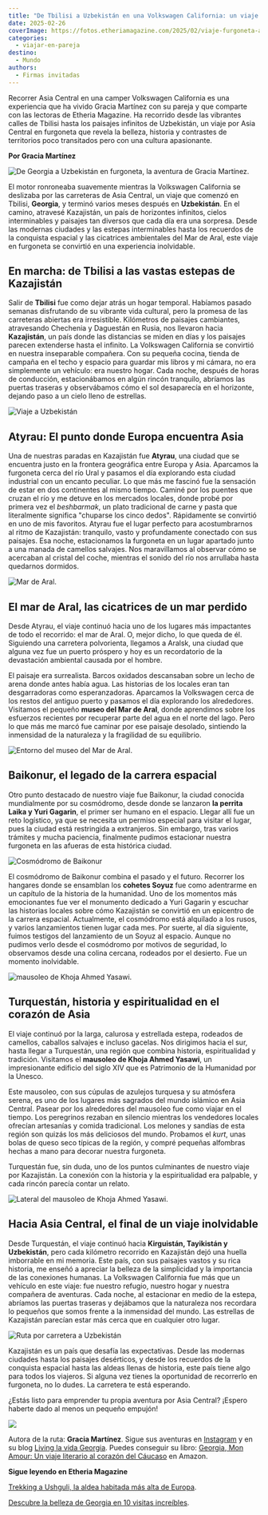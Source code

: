 ```yaml
---
title: "De Tbilisi a Uzbekistán en una Volkswagen California: un viaje por Asia Central"
date: 2025-02-26
coverImage: https://fotos.etheriamagazine.com/2025/02/viaje-furgoneta-asia.jpeg
categories: 
  - viajar-en-pareja
destino: 
  - Mundo
authors: 
  - Firmas invitadas
---
```


Recorrer Asia Central en una camper Volkswagen California es una experiencia que ha 
vivido Gracia Martínez con su pareja y que comparte con las lectoras de Etheria 
Magazine. Ha recorrido desde las vibrantes calles de Tbilisi hasta los paisajes 
infinitos de Uzbekistán, un viaje por Asia Central en furgoneta que revela la belleza, 
historia y contrastes de territorios poco transitados pero con una cultura apasionante. 

**Por Gracia Martínez** 

![De Georgia a Uzbekistán en furgoneta, la aventura de Gracia Martínez.](https://fotos.etheriamagazine.com/2025/02/viaje-furgoneta-asia.jpeg "De Georgia a Uzbekistán en furgoneta, la aventura de Gracia Martínez.")

El motor ronroneaba suavemente mientras la Volkswagen California se deslizaba por las 
carreteras de Asia Central, un viaje que comenzó en Tbilisi, **Georgia**, y terminó 
varios meses después en **Uzbekistán**. En el camino, atravesé Kazajistán, un país de 
horizontes infinitos, cielos interminables y paisajes tan diversos que cada día era una 
sorpresa. Desde las modernas ciudades y las estepas interminables hasta los recuerdos de 
la conquista espacial y las cicatrices ambientales del Mar de Aral, este viaje en 
furgoneta se convirtió en una experiencia inolvidable. 

## En marcha: de Tbilisi a las vastas estepas de Kazajistán

Salir de **Tbilisi** fue como dejar atrás un hogar temporal. Habíamos pasado semanas 
disfrutando de su vibrante vida cultural, pero la promesa de las carreteras abiertas era 
irresistible. Kilómetros de paisajes cambiantes, atravesando Chechenia y Daguestán en 
Rusia, nos llevaron hacia **Kazajistán**, un país donde las distancias se miden en días 
y los paisajes parecen extenderse hasta el infinito. La Volkswagen California se 
convirtió en nuestra inseparable compañera. Con su pequeña cocina, tienda de campaña en 
el techo y espacio para guardar mis libros y mi cámara, no era simplemente un vehículo: 
era nuestro hogar. Cada noche, después de horas de conducción, estacionábamos en algún 
rincón tranquilo, abríamos las puertas traseras y observábamos cómo el sol desaparecía 
en el horizonte, dejando paso a un cielo lleno de estrellas. 

![Viaje a Uzbekistán](https://fotos.etheriamagazine.com/2025/02/gracia-martinez-viaje-uzbekistan.jpg)

## Atyrau: El punto donde Europa encuentra Asia

Una de nuestras paradas en Kazajistán fue **Atyrau**, una ciudad que se encuentra justo 
en la frontera geográfica entre Europa y Asia. Aparcamos la furgoneta cerca del río Ural 
y pasamos el día explorando esta ciudad industrial con un encanto peculiar. Lo que más 
me fascinó fue la sensación de estar en dos continentes al mismo tiempo. Caminé por los 
puentes que cruzan el río y me detuve en los mercados locales, donde probé por primera 
vez el _beshbarmak_, un plato tradicional de carne y pasta que literalmente significa 
"chuparse los cinco dedos". Rápidamente se convirtió en uno de mis favoritos. Atyrau fue 
el lugar perfecto para acostumbrarnos al ritmo de Kazajistán: tranquilo, vasto y 
profundamente conectado con sus paisajes. Esa noche, estacionamos la furgoneta en un 
lugar apartado junto a una manada de camellos salvajes. Nos maravillamos al observar 
cómo se acercaban al cristal del coche, mientras el sonido del río nos arrullaba hasta 
quedarnos dormidos. 

![Mar de Aral.](https://fotos.etheriamagazine.com/2025/02/vista-aerea-viaje-furgo.jpeg "Mar de Aral.")

## El mar de Aral, las cicatrices de un mar perdido

Desde Atyrau, el viaje continuó hacia uno de los lugares más impactantes de todo el 
recorrido: el mar de Aral. O, mejor dicho, lo que queda de él. Siguiendo una carretera 
polvorienta, llegamos a Aralsk, una ciudad que alguna vez fue un puerto próspero y hoy 
es un recordatorio de la devastación ambiental causada por el hombre. 

El paisaje era surrealista. Barcos oxidados descansaban sobre un lecho de arena donde 
antes había agua. Las historias de los locales eran tan desgarradoras como 
esperanzadoras. Aparcamos la Volkswagen cerca de los restos del antiguo puerto y pasamos 
el día explorando los alrededores. Visitamos el pequeño **museo del Mar de Aral**, donde 
aprendimos sobre los esfuerzos recientes por recuperar parte del agua en el norte del 
lago. Pero lo que más me marcó fue caminar por ese paisaje desolado, sintiendo la 
inmensidad de la naturaleza y la fragilidad de su equilibrio. 

![Entorno del museo del Mar de Aral.](https://fotos.etheriamagazine.com/2025/02/gracia-martinez-viaje-asia.jpg "Entorno del museo del Mar de Aral.")

## Baikonur, el legado de la carrera espacial

Otro punto destacado de nuestro viaje fue Baikonur, la ciudad conocida mundialmente por 
su cosmódromo, desde donde se lanzaron **la perrita Laika y Yuri Gagarin**, el primer 
ser humano en el espacio. Llegar allí fue un reto logístico, ya que se necesita un 
permiso especial para visitar el lugar, pues la ciudad está restringida a extranjeros. 
Sin embargo, tras varios trámites y mucha paciencia, finalmente pudimos estacionar 
nuestra furgoneta en las afueras de esta histórica ciudad. 

![Cosmódromo de Baikonur](https://fotos.etheriamagazine.com/2025/02/viaje-furgo-asia-2.jpeg "Cosmódromo de Baikonur.")

El cosmódromo de Baikonur combina el pasado y el futuro. Recorrer los hangares donde se 
ensamblan los **cohetes Soyuz** fue como adentrarme en un capítulo de la historia de la 
humanidad. Uno de los momentos más emocionantes fue ver el monumento dedicado a Yuri 
Gagarin y escuchar las historias locales sobre cómo Kazajistán se convirtió en un 
epicentro de la carrera espacial. Actualmente, el cosmódromo está alquilado a los rusos, 
y varios lanzamientos tienen lugar cada mes. Por suerte, al día siguiente, fuimos 
testigos del lanzamiento de un Soyuz al espacio. Aunque no pudimos verlo desde el 
cosmódromo por motivos de seguridad, lo observamos desde una colina cercana, rodeados 
por el desierto. Fue un momento inolvidable. 

![mausoleo de Khoja Ahmed Yasawi.](https://fotos.etheriamagazine.com/2025/02/Viaje-furgo-Mausoleo-de-Khoja-Ahmad-Yasavi.jpg "Gracia en el mausoleo de Khoja Ahmed Yasawi.")

## Turquestán, historia y espiritualidad en el corazón de Asia

El viaje continuó por la larga, calurosa y estrellada estepa, rodeados de camellos, 
caballos salvajes e incluso gacelas. Nos dirigimos hacia el sur, hasta llegar a 
Turquestán, una región que combina historia, espiritualidad y tradición. Visitamos el 
**mausoleo de Khoja Ahmed Yasawi**, un impresionante edificio del siglo XIV que es 
Patrimonio de la Humanidad por la Unesco. 

Este mausoleo, con sus cúpulas de azulejos turquesa y su atmósfera serena, es uno de los 
lugares más sagrados del mundo islámico en Asia Central. Pasear por los alrededores del 
mausoleo fue como viajar en el tiempo. Los peregrinos rezaban en silencio mientras los 
vendedores locales ofrecían artesanías y comida tradicional. Los melones y sandías de 
esta región son quizás los más deliciosos del mundo. Probamos el _kurt_, unas bolas de 
queso seco típicas de la región, y compré pequeñas alfombras hechas a mano para decorar 
nuestra furgoneta. 

Turquestán fue, sin duda, uno de los puntos culminantes de nuestro viaje por Kazajistán. 
La conexión con la historia y la espiritualidad era palpable, y cada rincón parecía 
contar un relato. 

![Lateral del mausoleo de Khoja Ahmed Yasawi.](https://fotos.etheriamagazine.com/2025/02/camello-viaje-asia.jpeg "Lateral del mausoleo de Khoja Ahmed Yasawi.")

## Hacia Asia Central, el final de un viaje inolvidable

Desde Turquestán, el viaje continuó hacia **Kirguistán, Tayikistán y Uzbekistán**, pero 
cada kilómetro recorrido en Kazajistán dejó una huella imborrable en mi memoria. Este 
país, con sus paisajes vastos y su rica historia, me enseñó a apreciar la belleza de la 
simplicidad y la importancia de las conexiones humanas. La Volkswagen California fue más 
que un vehículo en este viaje: fue nuestro refugio, nuestro hogar y nuestra compañera de 
aventuras. Cada noche, al estacionar en medio de la estepa, abríamos las puertas 
traseras y dejábamos que la naturaleza nos recordara lo pequeños que somos frente a la 
inmensidad del mundo. Las estrellas de Kazajistán parecían estar más cerca que en 
cualquier otro lugar. 

![Ruta por carretera a Uzbekistán](https://fotos.etheriamagazine.com/2025/02/viaje-furgo-asia.jpeg "Las rutas por carretera regalan mil experiencias.")

Kazajistán es un país que desafía las expectativas. Desde las modernas ciudades hasta 
los paisajes desérticos, y desde los recuerdos de la conquista espacial hasta las aldeas 
llenas de historia, este país tiene algo para todos los viajeros. Si alguna vez tienes 
la oportunidad de recorrerlo en furgoneta, no lo dudes. La carretera te está esperando. 

¿Estás listo para emprender tu propia aventura por Asia Central? ¡Espero haberte dado al 
menos un pequeño empujón! 

![](https://fotos.etheriamagazine.com/2025/02/810D7qvlL._SL1500_.jpg)

Autora de la ruta: **Gracia Martínez**. Sigue sus aventuras en [Instagram](https://www.instagram.com/livinglavidageorgia/) 
y en su blog [Living la vida Georgia](http://living-la-vida-georgia.com/). Puedes 
conseguir su libro: [Georgia, Mon Amour: Un viaje literario al corazón del 
Cáucaso](https://www.amazon.es/Georgia-Mon-Amour-literario-Literatura-ebook/dp/B0CLKYFX6V) 
en Amazon. 

**Sigue leyendo en Etheria Magazine** 

[Trekking a Ushguli, la aldea habitada más alta de 
Europa](https://etheriamagazine.com/2021/02/16/ruta-detallada-trekking-a-ushguli-georgia/). 

[Descubre la belleza de Georgia en 10 visitas 
increíbles](https://etheriamagazine.com/2019/02/13/que-ver-georgia/).
